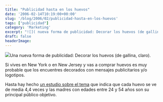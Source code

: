 ```yaml
---
title: "Publicidad hasta en los huevos"
date: '2006-02-14T10:19:00+00:00'
slug: '/blog/2006/02/publicidad-hasta-en-los-huevos'
tags: ["publicidad"]
category: 'Marketing'
excerpt: "![]( nueva forma de publicidad: Decorar los huevos (de gallina, claro).Si vives en New York o en New Jersey y vas a comprar huevos es muy probable que..."
draft: false
headerImage: 
---
```

![](http://jorgegorka.files.wordpress.com/egg.jpg)Una nueva forma de publicidad: Decorar los huevos (de gallina, claro).

Si vives en New York o en New Jersey y vas a comprar huevos es muy probable que los encuentres decorados con mensajes publicitarios y/o logotipos.

Hasta hay hecho [un estudio sobre el tema](http://www.mediabuyerplanner.com/2006/02/13/engraved_eggs_hit_new_york_new_/index.php) que indica que cada huevo se ve de media 4,4 veces y las madres con edades entre 24 y 54 años son su principal público objetivo.

